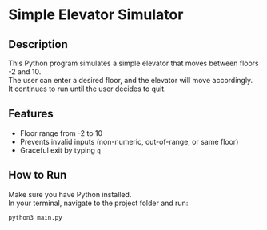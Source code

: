 # Simple Elevator Simulator

## Description

This Python program simulates a simple elevator that moves between floors -2 and 10.  
The user can enter a desired floor, and the elevator will move accordingly.  
It continues to run until the user decides to quit.

## Features

- Floor range from -2 to 10
- Prevents invalid inputs (non-numeric, out-of-range, or same floor)
- Graceful exit by typing `q`

## How to Run

Make sure you have Python installed.  
In your terminal, navigate to the project folder and run:

```bash
python3 main.py
